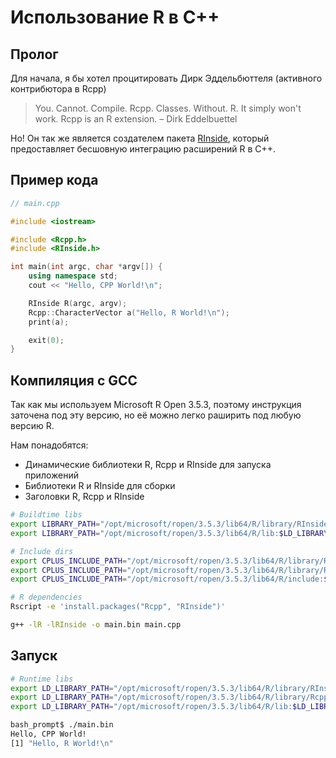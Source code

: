 # Использование R в С++

## Пролог

Для начала, я бы хотел процитировать Дирк Эддельбюттеля (активного контрибютора в Rcpp)

> You. Cannot. Compile. Rcpp. Classes. Without. R. It simply won't work. Rcpp is an R extension. – Dirk Eddelbuettel

Ho! Он так же является создателем пакета [RInside](https://github.com/eddelbuettel/rinside), который предоставляет бесшовную интеграцию расширений R в C++.

## Пример кода

```cpp
// main.cpp

#include <iostream>

#include <Rcpp.h>
#include <RInside.h>

int main(int argc, char *argv[]) {
    using namespace std;
    cout << "Hello, CPP World!\n";

    RInside R(argc, argv);
    Rcpp::CharacterVector a("Hello, R World!\n");
    print(a);

    exit(0);
}
```

## Компиляция с GCC

Так как мы используем Microsoft R Open 3.5.3, поэтому инструкция заточена под эту версию, но её можно легко раширить под любую версию R.

Нам понадобятся:

* Динамические библиотеки R, Rcpp и RInside для запуска приложений
* Библиотеки R и RInside для сборки
* Заголовки R, Rcpp и RInside

```bash
# Buildtime libs
export LIBRARY_PATH="/opt/microsoft/ropen/3.5.3/lib64/R/library/RInside/lib:$LD_LIBRARY_PATH"
export LIBRARY_PATH="/opt/microsoft/ropen/3.5.3/lib64/R/lib:$LD_LIBRARY_PATH"

# Include dirs
export CPLUS_INCLUDE_PATH="/opt/microsoft/ropen/3.5.3/lib64/R/library/RInside/include:$CPLUS_INCLUDE_PATH"
export CPLUS_INCLUDE_PATH="/opt/microsoft/ropen/3.5.3/lib64/R/library/Rcpp/include:$CPLUS_INCLUDE_PATH"
export CPLUS_INCLUDE_PATH="/opt/microsoft/ropen/3.5.3/lib64/R/include:$CPLUS_INCLUDE_PATH"

# R dependencies
Rscript -e 'install.packages("Rcpp", "RInside")'

g++ -lR -lRInside -o main.bin main.cpp
```

## Запуск

```bash
# Runtime libs
export LD_LIBRARY_PATH="/opt/microsoft/ropen/3.5.3/lib64/R/library/RInside/lib:$LD_LIBRARY_PATH"
export LD_LIBRARY_PATH="/opt/microsoft/ropen/3.5.3/lib64/R/library/Rcpp/lib:$LD_LIBRARY_PATH"
export LD_LIBRARY_PATH="/opt/microsoft/ropen/3.5.3/lib64/R/lib:$LD_LIBRARY_PATH"

bash_prompt$ ./main.bin
Hello, CPP World!
[1] "Hello, R World!\n"

```
